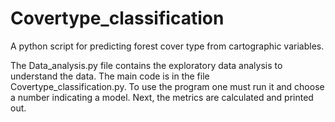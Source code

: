 # Covertype_classification
A python script for predicting forest cover type from cartographic variables.

The Data_analysis.py file contains the exploratory data analysis to understand the data. The main code is in the file Covertype_classification.py.
To use the program one must run it and choose a number indicating a model. Next, the metrics are calculated and printed out. 
